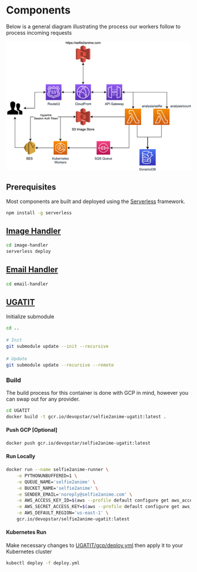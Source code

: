 # Components

Below is a general diagram illustrating the process our workers follow to process incoming requests

![Architecture Diagram](../assets/selfie2anime.png)

## Prerequisites

Most components are built and deployed using the [Serverless](https://serverless.com/) framework.

```bash
npm install -g serverless
```

## [Image Handler](image-handler/README.md)

```bash
cd image-handler
serverless deploy
```

## [Email Handler](email-handler/README.md)

```bash
cd email-handler
```

## [UGATIT](UGATIT/README.md)

Initialize submodule

```bash
cd ..

# Init
git submodule update --init --recursive

# Update
git submodule update --recursive --remote
```

### Build

The build process for this container is done with GCP in mind, however you can swap out for any provider.

```bash
cd UGATIT
docker build -t gcr.io/devopstar/selfie2anime-ugatit:latest .
```

#### Push GCP [Optional]

```bash
docker push gcr.io/devopstar/selfie2anime-ugatit:latest
```

#### Run Locally

```bash
docker run --name selfie2anime-runner \
    -e PYTHONUNBUFFERED=1 \
    -e QUEUE_NAME='selfie2anime' \
    -e BUCKET_NAME='selfie2anime' \
    -e SENDER_EMAIL='noreply@selfie2anime.com' \
    -e AWS_ACCESS_KEY_ID=$(aws --profile default configure get aws_access_key_id) \
    -e AWS_SECRET_ACCESS_KEY=$(aws --profile default configure get aws_secret_access_key) \
    -e AWS_DEFAULT_REGION='us-east-1' \
    gcr.io/devopstar/selfie2anime-ugatit:latest
```

#### Kubernetes Run

Make necessary changes to [UGATIT/gcp/deploy.yml](UGATIT/gcp/deploy.yml) then apply it to your Kubernetes cluster

```bash
kubectl deploy -f deploy.yml
```

